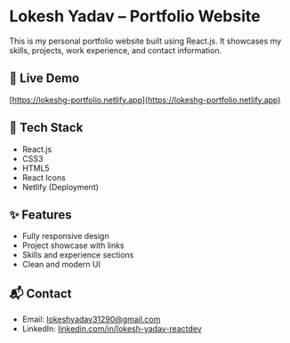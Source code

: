 # Lokesh Yadav – Portfolio Website

This is my personal portfolio website built using React.js. It showcases my skills, projects, work experience, and contact information.

## 🔗 Live Demo

[https://lokeshg-portfolio.netlify.app](https://lokeshg-portfolio.netlify.app)

## 🚀 Tech Stack

- React.js
- CSS3
- HTML5
- React Icons
- Netlify (Deployment)

## ✨ Features

- Fully responsive design
- Project showcase with links
- Skills and experience sections
- Clean and modern UI

## 📬 Contact

- Email: lokeshyadav31290@gmail.com
- LinkedIn: [linkedin.com/in/lokesh-yadav-reactdev](https://www.linkedin.com/in/lokesh-goddumarri-8717741ab/)


